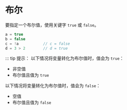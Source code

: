 # 布尔

要指定一个布尔值，使用关键字 `true` 或 `false`。

```ts
a = true
b = false
c = !a           // c = false
d = 3 > 2        // d = true
```

::: tip 提示：
以下情况将变量转化为布尔值时，值会为 `true`：
- 非空值
- 布尔值且值为 `true`

以下情况将变量转化为布尔值时，值会为 `false`：
- 空值
- 布尔值且值为 `false`


